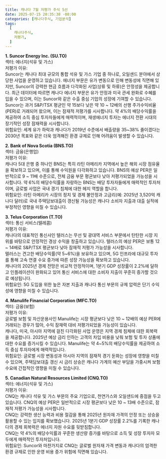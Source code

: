 ```yaml
---
title: 캐나다 7월 저평가 주식 5선
date: 2025-07-15 20:35:38 -08:00
categories: [캐나다주식, 기업분석]
tags:
  [
    캐나다주식,
    저평가,
  ]
---
```


**1. Suncor Energy Inc. (SU.TO)**  
섹터: 에너지(석유 및 가스)  
저평가 이유:  
Suncor는 캐나다 최대 규모의 통합 석유 및 가스 기업 중 하나로, 오일샌드 분야에서 상당한 사업을 운영하고 있습니다. 에너지 부문은 유가 변동으로 인해 변동성에 직면해 있지만, Suncor의 강력한 현금 흐름과 다각화된 사업(상류 및 하류)은 안정성을 제공합니다. 최근 데이터에 따르면 캐나다 에너지 부문은 유가 안정과 미국 관세 완화로 수혜를 입을 수 있으며, 이는 Suncor와 같은 수출 중심 기업의 성장에 기여할 수 있습니다.
Suncor는 과거 S&P/TSX 평균인 약 15보다 낮은 약 10 ~ 12배의 선행 주가수익비율(PER)로 거래되어 왔으며, 이는 잠재적 저평가를 시사합니다.
약 4%의 배당수익률을 제공하여 소득 중심 투자자들에게 매력적이며, 재생에너지 투자는 에너지 전환 시대의 장기적인 성장 잠재력을 시사합니다.  
위험요인: 세계 유가 하락과 캐나다가 2019년 수준에서 배출량을 35~38% 줄이겠다는 2030년 목표와 같은 더욱 엄격해진 환경 규제로 인해 어려움이 발생할 수 있습니다.


**2. Bank of Nova Scotia (BNS.TO)**  
섹터: 금융(은행업)  
저평가 이유:  
캐나다 5대 은행 중 하나인 BNS는 특히 라틴 아메리카 지역에서 높은 해외 시장 점유율을 확보하고 있으며, 이를 통해 수익원을 다각화하고 있습니다. BNS의 예상 PER은 일반적으로 9 ~ 11배 수준으로, 전체 금융 부문 평균보다 낮아 저평가되었을 가능성을 시사합니다.
약 6%의 배당수익률을 자랑하는 BNS는 배당 투자자들에게 매력적인 투자처이며, 글로벌 사업은 국내 경기 침체에 대한 헤지 역할을 합니다.  
위험요인: 라틴 아메리카 시장의 정치 및 경제 불안정과 고금리(예: 2025년 3,520억 캐나다 달러)로 국내 주택담보대출이 갱신될 가능성은 캐나다 소비자 지출과 대출 실적에 부정적인 영향을 미칠 수 있습니다.


**3. Telus Corporation (T.TO)**  
섹터: 통신 서비스(텔레콤)  
저평가 이유:  
캐나다의 대표적인 통신사인 텔러스는 무선 및 광대역 서비스 부문에서 탄탄한 시장 지위를 바탕으로 안정적인 경상 수익을 창출하고 있습니다. 텔러스의 예상 PER은 보통 12 ~ 14배로 S&P/TSX 평균보다 낮아 잠재적 저평가 가능성을 시사합니다.  
텔러스는 견고한 배당수익률(약 5~6%)을 보유하고 있으며, 5G 인프라에 대규모 투자를 통해 고속 연결 수요 증가에 따른 성장 가능성을 확보하고 있습니다.  
캐나다의 2025년 경제 전망은 비교적 안정적이며, 1분기 GDP 성장률이 2.2%에 달하고 인플레이션이 완화되고 있어 통신 서비스에 대한 소비자 지출이 꾸준히 증가할 것으로 예상됩니다.  
위험요인: 5G 도입을 위한 높은 자본 지출과 캐나다 통신 부문의 규제 압력은 단기 수익성에 영향을 미칠 수 있습니다.


**4. Manulife Financial Corporation (MFC.TO)**  
섹터: 금융(보험)  
저평가 이유:  
글로벌 보험 및 자산운용사인 Manulife는 시장 평균보다 낮은 10 ~ 12배의 예상 PER에 거래되는 경우가 많아, 수익 잠재력 대비 저평가되었을 가능성이 있습니다.  
캐나다, 미국, 아시아 지역에 걸친 다각화된 사업 운영은 지역 경제 침체에 대한 회복력을 제공합니다. 2025년 예상 금리 인하는 고객의 차입 비용을 낮춰 보험 및 투자 상품에 대한 수요를 증가시킬 수 있습니다. 
Manulife는 약 4~5%의 배당수익률을 제공하여 소득 중심 투자자에게 매력적입니다.  
위험요인: 글로벌 시장 변동성과 아시아 지역의 잠재적 경기 둔화는 성장에 영향을 미칠 수 있으며, 주택담보대출 갱신 시 금리 상승은 캐나다 가계의 예산 부담을 가중시켜 보험 수요에 간접적인 영향을 미칠 수 있습니다.


**5. Canadian Natural Resources Limited (CNQ.TO)**  
섹터: 에너지(석유 및 가스)  
저평가 이유:  
CNQ는 캐나다 석유 및 가스 부문의 주요 기업으로, 천연가스와 오일샌드에 중점을 두고 있습니다. CNQ의 예상 PER은 일반적으로 시장 평균보다 낮은 10 ~ 13배 수준으로, 잠재적 저평가 가능성을 시사합니다.  
CNQ는 강력한 생산 능력과 비용 절감을 통해 2025년 원자재 가격의 안정 또는 상승을 활용할 수 있는 입지를 확보했습니다. 2025년 1분기 GDP 성장률 2.2%를 기록한 캐나다의 경제 회복력은 에너지 자원 수요를 뒷받침합니다.  
CNQ는 약 4%의 배당수익률과 꾸준한 생산량 증가를 바탕으로 소득 및 성장 투자자 모두에게 매력적인 투자처입니다.  
위험요인: Suncor와 마찬가지로 CNQ는 글로벌 원자재 가격 변동과 캐나다의 엄격한 환경 규제로 인한 운영 비용 증가 위험에 직면해 있습니다.
